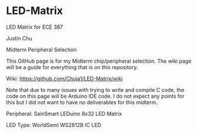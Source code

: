 # LED-Matrix
LED Matrix for ECE 387

Justin Chu

Midterm Peripheral Selection

This GitHub page is for my Midterm chip/peripheral selection.
The wiki page will be a guide for everything that is on this repository.

Wiki: https://github.com/Chuja1/LED-Matrix/wiki

Note that due to many issues with trying to write and compile C code, the code on this page will be Arduino IDE code. I do not expect any points for this but I did not want to have no deliverables for this midterm.

Peripheral: SainSmart LEDuino 8x32 LED Matrix

LED Type: WorldSemi WS2812B IC LED

